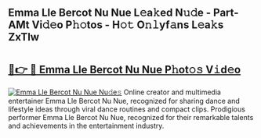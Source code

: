 ## Emma Lle Bercot Nu Nue L𝚎a𝚔ed N𝚞𝚍e - Part-AMt Vi𝚍𝚎o P𝚑𝚘tos - H𝚘𝚝 O𝚗𝚕yf𝚊ns L𝚎a𝚔s ZxTIw

# <h2><a href="http://kfdfpom.oniu.top/?m=Emma+Lle+Bercot+Nu+Nue">🔗👉 🔴 Emma Lle Bercot Nu Nue P𝚑ot𝚘𝚜 V𝚒d𝚎o</a></h2>

[![Emma Lle Bercot Nu Nue Nu𝚍e𝚜](https://i.imgur.com/0qMVB7G.gif)](http://kfdfpom.oniu.top/?m=Emma+Lle+Bercot+Nu+Nue)
Online creator and multimedia entertainer Emma Lle Bercot Nu Nue, recognized for sharing dance and lifestyle ideas through viral dance routines and compact clips. Prodigious performer Emma Lle Bercot Nu Nue, recognized for their remarkable talents and achievements in the entertainment industry.  
